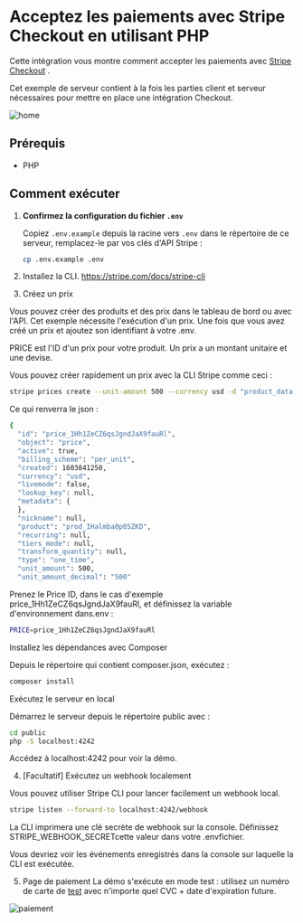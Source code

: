 
# Acceptez les paiements avec Stripe Checkout en utilisant PHP

Cette intégration vous montre comment accepter les paiements avec [Stripe Checkout](https://stripe.com/docs/payments/checkout) .

Cet exemple de serveur contient à la fois les parties client et serveur nécessaires pour mettre en place une intégration Checkout.

![home](https://github.com/SamM-64/stripe-prebuilt-checkout-page-php/assets/71389760/39293db8-506b-4306-acb2-9182b8147f4b)

## Prérequis

* PHP

## Comment exécuter

1. **Confirmez la configuration du fichier `.env`**

   Copiez `.env.example` depuis la racine vers `.env` dans le répertoire de ce serveur, remplacez-le par vos clés d'API Stripe :

   ```sh
   cp .env.example .env
   ```

2. Installez la CLI.
https://stripe.com/docs/stripe-cli


2. Créez un prix

Vous pouvez créer des produits et des prix dans le tableau de bord ou avec l'API. Cet exemple nécessite l'exécution d'un prix. Une fois que vous avez créé un prix et ajoutez son identifiant à votre .env.

PRICE est l'ID d'un prix pour votre produit. Un prix a un montant unitaire et une devise.

Vous pouvez créer rapidement un prix avec la CLI Stripe comme ceci :

```bash
stripe prices create --unit-amount 500 --currency usd -d "product_data[name]=demo"
```

Ce qui renverra le json :

```bash
{
  "id": "price_1Hh1ZeCZ6qsJgndJaX9fauRl",
  "object": "price",
  "active": true,
  "billing_scheme": "per_unit",
  "created": 1603841250,
  "currency": "usd",
  "livemode": false,
  "lookup_key": null,
  "metadata": {
  },
  "nickname": null,
  "product": "prod_IHalmba0p05ZKD",
  "recurring": null,
  "tiers_mode": null,
  "transform_quantity": null,
  "type": "one_time",
  "unit_amount": 500,
  "unit_amount_decimal": "500"

```
Prenez le Price ID, dans le cas d'exemple price_1Hh1ZeCZ6qsJgndJaX9fauRl, et définissez la variable d'environnement dans.env :

```bash
PRICE=price_1Hh1ZeCZ6qsJgndJaX9fauRl
```
Installez les dépendances avec Composer

Depuis le répertoire qui contient composer.json, exécutez :

```bash
composer install
```
Exécutez le serveur en local

Démarrez le serveur depuis le répertoire public avec :

```bash
cd public
php -S localhost:4242
```
Accédez à localhost:4242 pour voir la démo.

4. [Facultatif] Exécutez un webhook localement

Vous pouvez utiliser Stripe CLI pour lancer facilement un webhook local.

```bash
stripe listen --forward-to localhost:4242/webhook
```
La CLI imprimera une clé secrète de webhook sur la console. Définissez STRIPE_WEBHOOK_SECRETcette valeur dans votre .envfichier.

Vous devriez voir les événements enregistrés dans la console sur laquelle la CLI est exécutée.


5. Page de paiement
La démo s'exécute en mode test : utilisez un  numéro de carte de  [test](https://stripe.com/docs/testing#cards) avec n'importe quel CVC + date d'expiration future.

![paiement](https://github.com/SamM-64/stripe-prebuilt-checkout-page-php/assets/71389760/30b29a9b-3129-4a1e-af84-e82932c06761)




